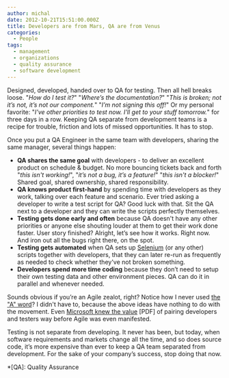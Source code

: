 ```yaml
---
author: michal
date: 2012-10-21T15:51:00.000Z
title: Developers are from Mars, QA are from Venus
categories:
  - People
tags:
  - management
  - organizations
  - quality assurance
  - software development
---
```


Designed, developed, handed over to QA for testing. Then all hell breaks loose. "*How do I test it?*" "*Where’s the documentation?*" "*This is broken; not it’s not, it’s not our component.*" "*I’m not signing this off!*" Or my personal favorite: "*I've other priorities to test now. I'll get to your stuff tomorrow.*" for three days in a row. Keeping QA separate from development teams is a recipe for trouble, friction and lots of missed opportunities. It has to stop.

Once you put a QA Engineer in the same team with developers, sharing the same manager, several things happen:

* **QA shares the same goal** with developers - to deliver an excellent product on schedule &amp; budget. No more bouncing tickets back and forth "*this isn't working!*", "*it’s not a bug, it’s a feature!*" "*this isn't a blocker!*" Shared goal, shared ownership, shared responsibility.
* **QA knows product first-hand** by spending time with developers as they work, talking over each feature and scenario. Ever tried asking a developer to write a test script for QA? Good luck with that. Sit the QA next to a developer and they can write the scripts perfectly themselves.
* **Testing gets done early and often** because QA doesn't have any other priorities or anyone else shouting louder at them to get their work done faster. User story finished? Alright, let’s see how it works. Right now. And iron out all the bugs right there, on the spot.
* **Testing gets automated** when QA sets up [Selenium][selenium] (or any other) scripts together with developers, that they can later re-run as frequently as needed to check whether they've not broken something.
* **Developers spend more time coding** because they don’t need to setup their own testing data and other environment pieces. QA can do it in parallel and whenever needed.

Sounds obvious if you’re an Agile zealot, right? Notice how I never used [the "A" word][mbagile]? I didn't have to, because the above ideas have nothing to do with the movement. Even [Microsoft knew the value][mstesting] [PDF] of pairing developers and testers way before Agile was even manifested.

Testing is not separate from developing. It never has been, but today, when software requirements and markets change all the time, and so does source code, it’s more expensive than ever to keep a QA team separated from development. For the sake of your company’s success, stop doing that now.

[selenium]: http://seleniumhq.org/
[mbagile]: /what-does-it-mean-to-be-agile
[mstesting]: http://citeseerx.ist.psu.edu/viewdoc/download?doi=10.1.1.92.1577&amp;rep=rep1&amp;type=pdf

*[QA]: Quality Assurance

